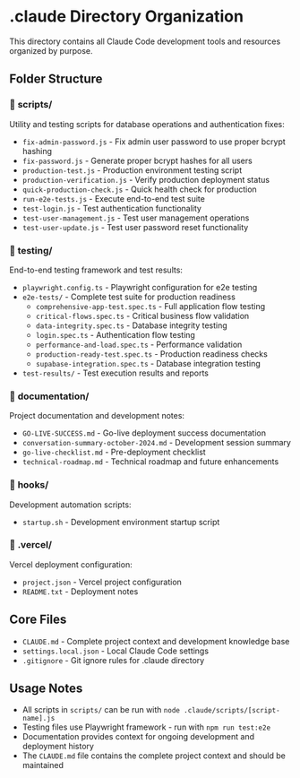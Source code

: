 # .claude Directory Organization

This directory contains all Claude Code development tools and resources organized by purpose.

## Folder Structure

### 📁 **scripts/**
Utility and testing scripts for database operations and authentication fixes:
- `fix-admin-password.js` - Fix admin user password to use proper bcrypt hashing
- `fix-password.js` - Generate proper bcrypt hashes for all users
- `production-test.js` - Production environment testing script
- `production-verification.js` - Verify production deployment status
- `quick-production-check.js` - Quick health check for production
- `run-e2e-tests.js` - Execute end-to-end test suite
- `test-login.js` - Test authentication functionality
- `test-user-management.js` - Test user management operations
- `test-user-update.js` - Test user password reset functionality

### 📁 **testing/**
End-to-end testing framework and test results:
- `playwright.config.ts` - Playwright configuration for e2e testing
- `e2e-tests/` - Complete test suite for production readiness
  - `comprehensive-app-test.spec.ts` - Full application flow testing
  - `critical-flows.spec.ts` - Critical business flow validation
  - `data-integrity.spec.ts` - Database integrity testing
  - `login.spec.ts` - Authentication flow testing
  - `performance-and-load.spec.ts` - Performance validation
  - `production-ready-test.spec.ts` - Production readiness checks
  - `supabase-integration.spec.ts` - Database integration testing
- `test-results/` - Test execution results and reports

### 📁 **documentation/**
Project documentation and development notes:
- `GO-LIVE-SUCCESS.md` - Go-live deployment success documentation
- `conversation-summary-october-2024.md` - Development session summary
- `go-live-checklist.md` - Pre-deployment checklist
- `technical-roadmap.md` - Technical roadmap and future enhancements

### 📁 **hooks/**
Development automation scripts:
- `startup.sh` - Development environment startup script

### 📁 **.vercel/**
Vercel deployment configuration:
- `project.json` - Vercel project configuration
- `README.txt` - Deployment notes

## Core Files

- `CLAUDE.md` - Complete project context and development knowledge base
- `settings.local.json` - Local Claude Code settings
- `.gitignore` - Git ignore rules for .claude directory

## Usage Notes

- All scripts in `scripts/` can be run with `node .claude/scripts/[script-name].js`
- Testing files use Playwright framework - run with `npm run test:e2e`
- Documentation provides context for ongoing development and deployment history
- The `CLAUDE.md` file contains the complete project context and should be maintained